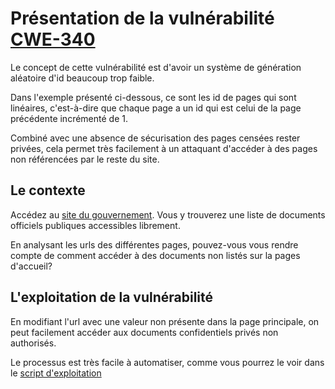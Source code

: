 # Présentation de la vulnérabilité [CWE-340](https://cwe.mitre.org/data/definitions/340.html)

Le concept de cette vulnérabilité est d'avoir un système de génération
aléatoire d'id beaucoup trop faible.

Dans l'exemple présenté ci-dessous, ce sont les id de pages qui sont linéaires,
c'est-à-dire que chaque page a un id qui est celui de la page précédente
incrémenté de 1.

Combiné avec une absence de sécurisation des pages censées rester privées, cela
permet très facilement à un attaquant d'accéder à des pages non référencées par
le reste du site.

## Le contexte

Accédez au [site du gouvernement](https://paul-ohl.github.io/CWE-340-Example/).
Vous y trouverez une liste de documents officiels publiques accessibles
librement.

En analysant les urls des différentes pages, pouvez-vous vous rendre compte de
comment accéder à des documents non listés sur la pages d'accueil?

## L'exploitation de la vulnérabilité

En modifiant l'url avec une valeur non présente dans la page principale, on
peut facilement accéder aux documents confidentiels privés non authorisés.

Le processus est très facile à automatiser, comme vous pourrez le voir dans le
[script d'exploitation](./hack.sh)
